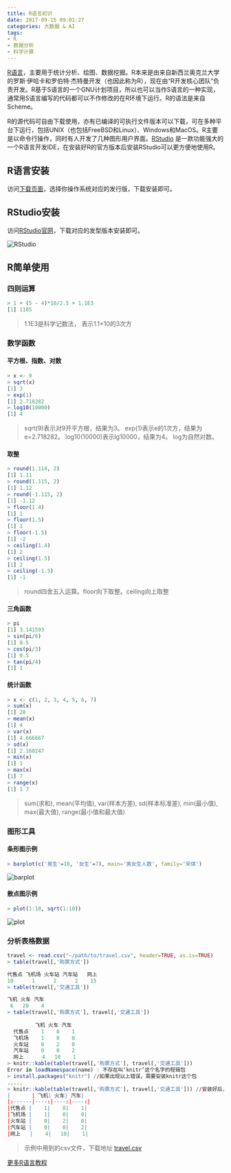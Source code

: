 ```yaml
---
title: R语言初识
date: 2017-09-15 09:01:27
categories: 大数据 & AI
tags:
- R
- 数据分析
- 科学计算
---
```


[R语言](https://www.r-project.org)，主要用于统计分析、绘图、数据挖掘。R本来是由来自新西兰奥克兰大学的罗斯·伊哈卡和罗伯特·杰特曼开发（也因此称为R），现在由“R开发核心团队”负责开发。R基于S语言的一个GNU计划项目，所以也可以当作S语言的一种实现，通常用S语言编写的代码都可以不作修改的在R环境下运行。R的语法是来自Scheme。

R的源代码可自由下载使用，亦有已编译的可执行文件版本可以下载，可在多种平台下运行，包括UNIX（也包括FreeBSD和Linux）、Windows和MacOS。R主要是以命令行操作，同时有人开发了几种图形用户界面。[RStudio](https://www.rstudio.com) 是一款功能强大的一个R语言开发IDE，在安装好R的官方版本后安装RStudio可以更方便地使用R。

## R语言安装

访问[下载页面](https://mirrors.tuna.tsinghua.edu.cn/CRAN/)，选择你操作系统对应的发行版，下载安装即可。

## RStudio安装

访问[RStudio官网](https://www.rstudio.com/)，下载对应的发型版本安装即可。

![RStudio](http://img.iaquam.com/image/RStudio.png)

## R简单使用

### 四则运算

~~~R
> 1 + (5 - 4)*10/2.5 + 1.1E3
[1] 1105
~~~

> 1.1E3是科学记数法， 表示1.1×10的3次方

### 数学函数

#### 平方根、指数、对数

~~~R
> x <- 9
> sqrt(x)
[1] 3
> exp(1)
[1] 2.718282
> log10(10000)
[1] 4
~~~

> sqrt(9)表示对9开平方根，结果为3。 exp(1)表示e的1次方，结果为e=2.718282。 log10(10000)表示lg10000，结果为4。 log为自然对数。

#### 取整

~~~R
> round(1.114, 2)
[1] 1.11
> round(1.115, 2)
[1] 1.12
> round(-1.115, 2)
[1] -1.12
> floor(1.4)
[1] 1
> floor(1.5)
[1] 1
> floor(-1.5)
[1] -2
> ceiling(1.4)
[1] 2
> ceiling(1.5)
[1] 2
> ceiling(-1.5)
[1] -1
~~~

> round四舍五入运算。floor向下取整。ceiling向上取整

#### 三角函数

~~~R
> pi
[1] 3.141593
> sin(pi/6)
[1] 0.5
> cos(pi/3)
[1] 0.5
> tan(pi/4)
[1] 1
~~~

#### 统计函数

~~~R
> x <- c(1, 2, 3, 4, 5, 6, 7)
> sum(x)
[1] 28
> mean(x)
[1] 4
> var(x)
[1] 4.666667
> sd(x)
[1] 2.160247
> min(x)
[1] 1
> max(x)
[1] 7
> range(x)
[1] 1 7
~~~

> sum(求和), mean(平均值), var(样本方差), sd(样本标准差), min(最小值), max(最大值), range(最小值和最大值)

### 图形工具

#### 条形图示例

~~~R
> barplot(c('男生'=10, '女生'=7), main='男女生人数', family='宋体')
~~~

![barplot](http://img.iaquam.com/image/barplot.png)

#### 散点图示例

~~~R
> plot(1:10, sqrt(1:10))
~~~

![plot](http://img.iaquam.com/image/plot.png)

### 分析表格数据

~~~R
travel <- read.csv("~/path/to/travel.csv", header=TRUE, as.is=TRUE)
> table(travel[,'购票方式'])

代售点 飞机场 火车站 汽车站   网上 
10      1      2      2    15
> table(travel[,'交通工具'])

飞机 火车 汽车 
 6   20    4
> table(travel[,'购票方式'], travel[,'交通工具'])
        
         飞机 火车 汽车
  代售点    1    8    1
  飞机场    1    0    0
  火车站    0    2    0
  汽车站    0    0    2
  网上      4   10    1
> knitr::kable(table(travel[,'购票方式'], travel[,'交通工具']))
Error in loadNamespace(name) : 不存在叫‘knitr’这个名字的程辑包
> install.packages("knitr") //如果出现以上错误，需要安装knitr这个包
.....
> knitr::kable(table(travel[,'购票方式'], travel[,'交通工具'])) //安装好后，重新执行
|       | 飞机| 火车| 汽车|
|:------|----:|----:|----:|
|代售点 |    1|    8|    1|
|飞机场 |    1|    0|    0|
|火车站 |    0|    2|    0|
|汽车站 |    0|    0|    2|
|网上   |    4|   10|    1|
~~~

> 示例中用到的csv文件，下载地址 [travel.csv](http://img.iaquam.com//file/travel.csv)

[更多R语言教程](http://www.math.pku.edu.cn/teachers/lidf/docs/Rbook/index.html)